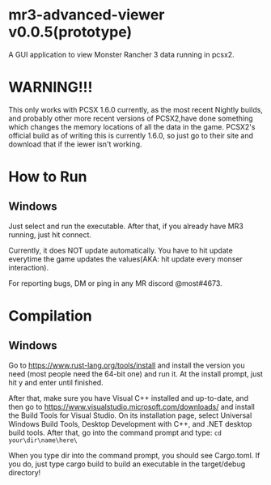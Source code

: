 # mr3-advanced-viewer v0.0.5(prototype)
A GUI application to view Monster Rancher 3 data running in pcsx2.
# WARNING!!!
This only works with PCSX 1.6.0 currently, as the most recent Nightly builds, and probably other more recent versions of PCSX2,have done something which changes the memory locations of all the data in the game. PCSX2's official build as of writing this is currently 1.6.0, so just go to their site and download that if the iewer isn't working.

# How to Run
## Windows
Just select and run the executable. After that, if you already have MR3 running, just hit connect.

Currently, it does NOT update automatically. You have to hit update everytime the game updates the values(AKA: hit update every monser interaction).

For reporting bugs, DM or ping in any MR discord @most#4673.



# Compilation
## Windows
Go to https://www.rust-lang.org/tools/install and install the version you need (most people need the 64-bit one) and run it. At the install prompt, just hit y and enter until finished.

After that, make sure you have Visual C++ installed and up-to-date, and then go to https://www.visualstudio.microsoft.com/downloads/  and install the Build Tools for Visual Studio. On its installation page, select Universal Windows  Build Tools, Desktop Development with C++, and .NET desktop build tools. After that, go into the command prompt and type:
```cd your\dir\name\here\```

When you type dir into the command prompt, you should see Cargo.toml. If you do, just type cargo build to build an executable in the target/debug directory!


